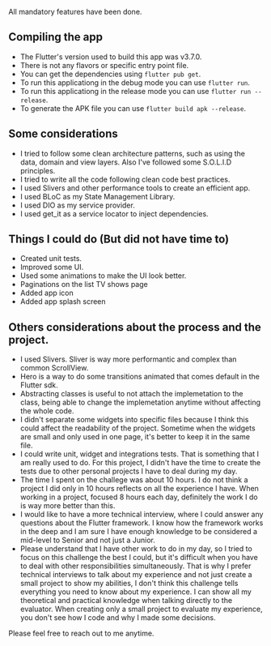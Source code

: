 
All mandatory features have been done.

## Compiling the app
- The Flutter's version used to build this app was v3.7.0.
- There is not any flavors or specific entry point file.
- You can get the dependencies using `flutter pub get`.
- To run this applicationg in the debug mode you can use `flutter run`.
- To run this applicationg in the release mode you can use `flutter run --release`.
- To generate the APK file you can use `flutter build apk --release`.

## Some considerations
- I tried to follow some clean architecture patterns, such as using the data, domain and view layers. Also I've followed some S.O.L.I.D principles.
- I tried to write all the code following clean code best practices.
- I used Slivers and other performance tools to create an efficient app.
- I used BLoC as my State Management Library.
- I used DIO as my service provider.
- I used get_it as a service locator to inject dependencies.

## Things I could do (But did not have time to)
- Created unit tests.
- Improved some UI.
- Used some animations to make the UI look better.
- Paginations on the list TV shows page
- Added app icon
- Added app splash screen

## Others considerations about the process and the project.
- I used Slivers. Sliver is way more performantic and complex than common ScrollView.
- Hero is a way to do some transitions animated that comes default in the Flutter sdk.
- Abstracting classes is useful to not attach the implemetation to the class, being able to change the implemetation anytime without affecting the whole code.
- I didn't separate some widgets into specific files because I think this could affect the readability of the project. Sometime when the widgets are small and only used in one page, it's better to keep it in the same file.
- I could write unit, widget and integrations tests. That is something that I am really used to do. For this project, I didn't have the time to create the tests due to other personal projects I have to deal during my day.
- The time I spent on the challege was about 10 hours. I do not think a project I did only in 10 hours reflects on all the experience I have. When working in a project, focused 8 hours each day, definitely the work I do is way more better than this.
- I would like to have a more technical interview, where I could answer any questions about the Flutter framework. I know how the framework works in the deep and I am sure I have enough knowledge to be considered a mid-level to Senior and not just a Junior.
- Please understand that I have other work to do in my day, so I tried to focus on this challenge the best I could, but it's difficult when you have to deal with other responsibilities simultaneously. That is why I prefer technical interviews to talk about my experience and not just create a small project to show my abilities, I don't think this challenge tells everything you need to know about my experience. I can show all my theoretical and practical knowledge when talking directly to the evaluator. When creating only a small project to evaluate my experience, you don't see how I code and why I made some decisions.

Please feel free to reach out to me anytime.
